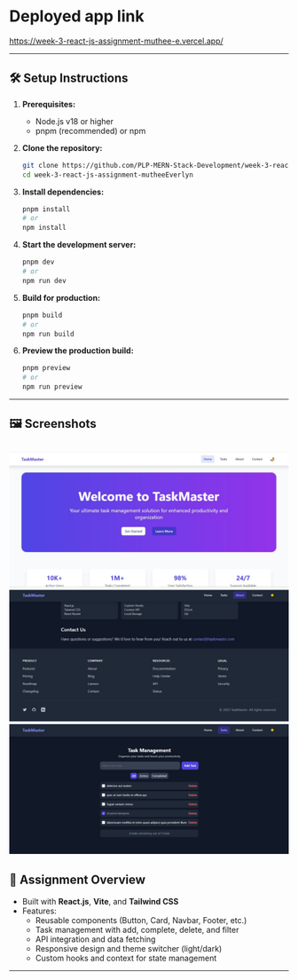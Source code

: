 # Deployed app link
https://week-3-react-js-assignment-muthee-e.vercel.app/

---

## 🛠️ Setup Instructions

1. **Prerequisites:**  
   - Node.js v18 or higher  
   - pnpm (recommended) or npm

2. **Clone the repository:**  
   ```sh
   git clone https://github.com/PLP-MERN-Stack-Development/week-3-react-js-assignment-mutheeEverlyn.git
   cd week-3-react-js-assignment-mutheeEverlyn
   ```

3. **Install dependencies:**  
   ```sh
   pnpm install
   # or
   npm install
   ```

4. **Start the development server:**  
   ```sh
   pnpm dev
   # or
   npm run dev
   ```

5. **Build for production:**  
   ```sh
   pnpm build
   # or
   npm run build
   ```

6. **Preview the production build:**  
   ```sh
   pnpm preview
   # or
   npm run preview
   ```

---

## 🖼️ Screenshots

![taskMaster](./src/assets/TaskMaster.JPG)
![taskMaster](./src//assets/darkAbout.JPG)
![taskMaster](./src/assets/darkthemetasks.JPG)
---

## 📑 Assignment Overview

- Built with **React.js**, **Vite**, and **Tailwind CSS**
- Features:
  - Reusable components (Button, Card, Navbar, Footer, etc.)
  - Task management with add, complete, delete, and filter
  - API integration and data fetching
  - Responsive design and theme switcher (light/dark)
  - Custom hooks and context for state management

---
